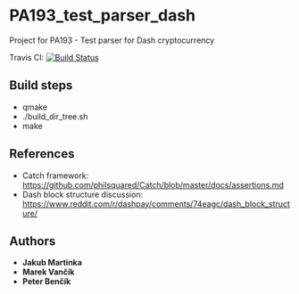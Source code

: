 # PA193_test_parser_dash

Project for PA193 - Test parser for Dash cryptocurrency

Travis CI: [![Build Status](https://travis-ci.org/JakubMar/PA193_test_parser_dash.svg?branch=master)](https://travis-ci.org/JakubMar/PA193_test_parser_dash)

## Build steps
* qmake
* ./build_dir_tree.sh
* make

## References
* Catch framework: https://github.com/philsquared/Catch/blob/master/docs/assertions.md
* Dash block structure discussion: https://www.reddit.com/r/dashpay/comments/74eagc/dash_block_structure/

## Authors

* **Jakub Martinka**
* **Marek Vančík**
* **Peter Benčík**
